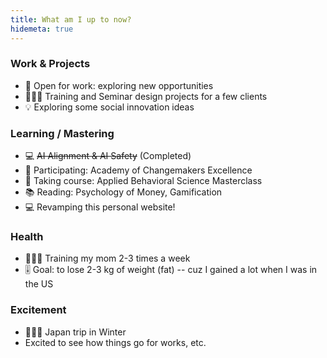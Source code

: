 ```yaml
---
title: What am I up to now?
hidemeta: true
---
```


### Work & Projects
- 💼 Open for work: exploring new opportunities
- 👩🏻‍🏫 Training and Seminar design projects for a few clients
- 💡 Exploring some social innovation ideas

### Learning / Mastering
- 💻 ~~AI Alignment & AI Safety~~ (Completed)
- 🤝 Participating: Academy of Changemakers Excellence
- 📖 Taking course: Applied Behavioral Science Masterclass
- 📚 Reading: Psychology of Money, Gamification
- 💻 Revamping this personal website!

### Health
- 🏃🏻‍♀️ Training my mom 2-3 times a week
- 🎚️ Goal: to lose 2-3 kg of weight (fat) -- cuz I gained a lot when I was in the US

### Excitement
- 🗻🏂🏻 Japan trip in Winter
- Excited to see how things go for works, etc.



